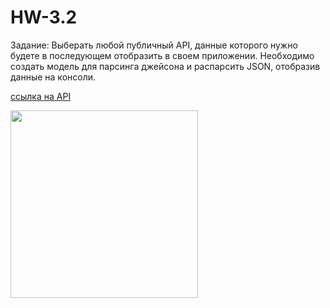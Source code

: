 # HW-3.2

Задание: 
Выберать любой публичный API, данные которого нужно будете в последующем отобразить в своем приложении.
Необходимо создать модель для парсинга джейсона и распарсить JSON, отобразив данные на консоли.

[ссылка на API](https://rickandmortyapi.com/documentation)

<img width="300" src="https://user-images.githubusercontent.com/121757460/226211827-91f1aa1c-cf0b-44cb-a282-ddb7cfdc4fa9.png">
